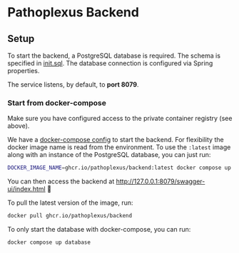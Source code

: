 # Pathoplexus Backend

## Setup

To start the backend, a PostgreSQL database is required. The schema is specified in [init.sql](src/main/resources/database/init.sql).
The database connection is configured via Spring properties.

The service listens, by default, to **port 8079**.

### Start from docker-compose

Make sure you have configured access to the private container registry (see above).

We have a [docker-compose config](./docker-compose.yml) to start the backend. For flexibility the docker image name is read from the environment. To use the `:latest` image along with an
instance of the PostgreSQL database, you can just run:

```bash
DOCKER_IMAGE_NAME=ghcr.io/pathoplexus/backend:latest docker compose up
```

You can then access the backend at <http://127.0.0.1:8079/swagger-ui/index.html> :tada:

To pull the latest version of the image, run:

```bash
docker pull ghcr.io/pathoplexus/backend
```

To only start the database with docker-compose, you can run:

```bash
docker compose up database
```

